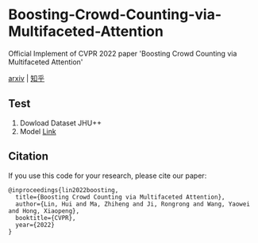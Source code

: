 # Boosting-Crowd-Counting-via-Multifaceted-Attention
Official Implement of CVPR 2022 paper 'Boosting Crowd Counting via Multifaceted Attention'

[arxiv](https://arxiv.org/pdf/2203.02636.pdf) | [知乎](https://zhuanlan.zhihu.com/p/478023612)

## Test
1. Dowload Dataset JHU++
2. Model [Link](https://drive.google.com/file/d/14piGsWRFy9BSXI1Jv9zRxypDxpOHbwCY/view?usp=sharing)

## Citation
If you use this code for your research, please cite our paper:

```
@inproceedings{lin2022boosting,
  title={Boosting Crowd Counting via Multifaceted Attention},
  author={Lin, Hui and Ma, Zhiheng and Ji, Rongrong and Wang, Yaowei and Hong, Xiaopeng},
  booktitle={CVPR},
  year={2022}
}
```
